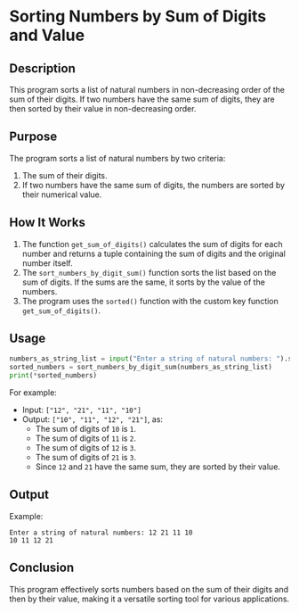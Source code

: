 # Sorting Numbers by Sum of Digits and Value

## Description

This program sorts a list of natural numbers in non-decreasing order of the sum of their digits. If two numbers have the same sum of digits, they are then sorted by their value in non-decreasing order.

## Purpose

The program sorts a list of natural numbers by two criteria:

1. The sum of their digits.
2. If two numbers have the same sum of digits, the numbers are sorted by their numerical value.

## How It Works

1. The function `get_sum_of_digits()` calculates the sum of digits for each number and returns a tuple containing the sum of digits and the original number itself.
2. The `sort_numbers_by_digit_sum()` function sorts the list based on the sum of digits. If the sums are the same, it sorts by the value of the numbers.
3. The program uses the `sorted()` function with the custom key function `get_sum_of_digits()`.

## Usage

```python
numbers_as_string_list = input("Enter a string of natural numbers: ").split()
sorted_numbers = sort_numbers_by_digit_sum(numbers_as_string_list)
print(*sorted_numbers)
```

For example:

-   Input: `["12", "21", "11", "10"]`
-   Output: `["10", "11", "12", "21"]`, as:
    -   The sum of digits of `10` is `1`.
    -   The sum of digits of `11` is `2`.
    -   The sum of digits of `12` is `3`.
    -   The sum of digits of `21` is `3`.
    -   Since `12` and `21` have the same sum, they are sorted by their value.

## Output

Example:

```
Enter a string of natural numbers: 12 21 11 10
10 11 12 21
```

## Conclusion

This program effectively sorts numbers based on the sum of their digits and then by their value, making it a versatile sorting tool for various applications.
